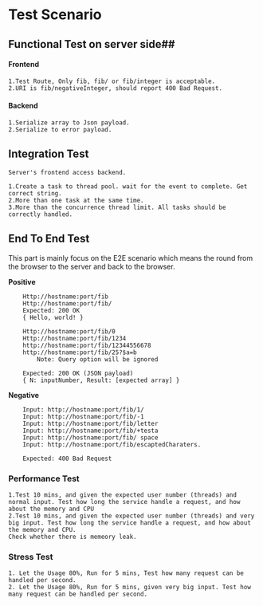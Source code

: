 # Test Scenario #

## Functional Test on server side##

#### Frontend ####

    1.Test Route, Only fib, fib/ or fib/integer is acceptable.
    2.URI is fib/negativeInteger, should report 400 Bad Request.
  
#### Backend ####
	
	1.Serialize array to Json payload.
    2.Serialize to error payload.
    
## Integration Test ##

	Server's frontend access backend.

    1.Create a task to thread pool. wait for the event to complete. Get correct string.    
    2.More than one task at the same time.
    3.More than the concurrence thread limit. All tasks should be correctly handled.
    
## End To End Test ##
This part is mainly focus on the E2E scenario which means the round from the browser to the server and back to the browser.

**Positive**

        Http://hostname:port/fib
        Http://hostname:port/fib/
        Expected: 200 OK 
        { Hello, world! }

	    Http://hostname:port/fib/0
	    Http://hostname:port/fib/1234
	    http://hostname:port/fib/12344556678
	    http://hostname:port/fib/25?$a=b
	        Note: Query option will be ignored
	    
	    Expected: 200 OK (JSON payload)
	    { N: inputNumber, Result: [expected array] }

**Negative**

        Input: http://hostname:port/fib/1/
	    Input: http://hostname:port/fib/-1
	    Input: http://hostname:port/fib/letter
	    Input: http://hostname:port/fib/+testa
	    Input: http://hostname:port/fib/ space
	    Input: http://hostname:port/fib/escaptedCharaters.
	
	    Expected: 400 Bad Request

### Performance Test ###

    1.Test 10 mins, and given the expected user number (threads) and normal input. Test how long the service handle a request, and how about the memory and CPU
    2.Test 10 mins, and given the expected user number (threads) and very big input. Test how long the service handle a request, and how about the memory and CPU.
    Check whether there is memeory leak.
    
### Stress Test ###
    1. Let the Usage 80%, Run for 5 mins, Test how many request can be handled per second.
    2. Let the Usage 80%, Run for 5 mins, given very big input. Test how many request can be handled per second.
    
